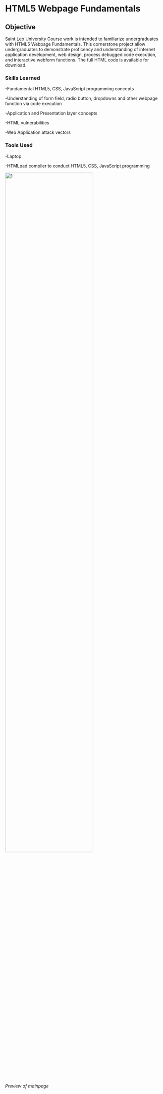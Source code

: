 # HTML5 Webpage Fundamentals
## Objective
Saint Leo University Course work is intended to familiarize undergraduates with HTML5 Webpage Fundamentals. This cornerstone project allow undergraduates to demonstrate proficency and understanding of internet application development, web design, process debugged code execution, and interactive webform functions. The full HTML code is available for download.

### Skills Learned
-Fundamental HTML5, CSS, JavaScript programming concepts
<p>-Understanding of form field, radio button, dropdowns and other webpage function via code execution</p>
<p>-Application and Presentation layer concepts</p>
<p>-HTML vulnerabilities</p>
<p>-Web Application attack vectors</p>
  
### Tools Used
-Laptop
<p>-HTMLpad compiler to conduct HTML5, CSS, JavaScript programming</p>

<img src="https://i.imgur.com/ZOQ4JQy.jpg" style="width: 75%;" alt="1">
<p><i>Preview of mainpage</i></p>
